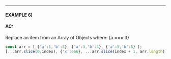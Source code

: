 ----

#### EXAMPLE 6)

#### AC:
Replace an item from an Array of Objects where: {a === 3}

```javascript
const arr = [ {'a':1,'b':2}, {'a':3,'b':4}, {'a':5,'b':6} ];
[...arr.slice(0,index), {'x':666}, ...arr.slice(index + 1, arr.length)]; //  [{a: 1, b: 2},{a: 666, b: 666},{a: 5, b: 6}]
```
